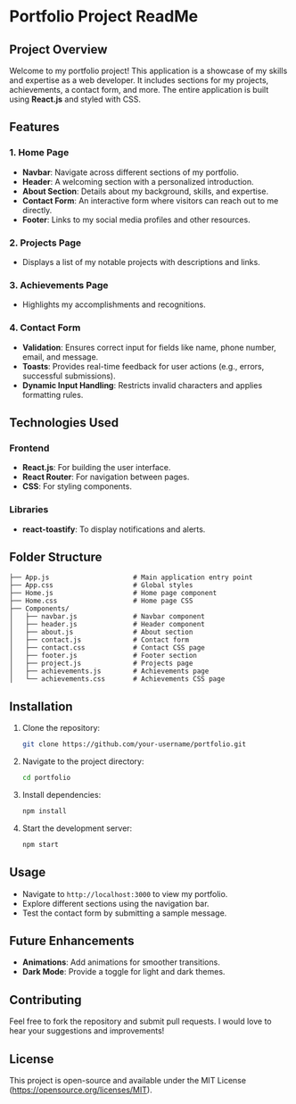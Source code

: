 # Portfolio Project ReadMe

## Project Overview
Welcome to my portfolio project! This application is a showcase of my skills and expertise as a web developer. It includes sections for my projects, achievements, a contact form, and more. The entire application is built using **React.js** and styled with CSS.

## Features
### 1. **Home Page**
   - **Navbar**: Navigate across different sections of my portfolio.
   - **Header**: A welcoming section with a personalized introduction.
   - **About Section**: Details about my background, skills, and expertise.
   - **Contact Form**: An interactive form where visitors can reach out to me directly.
   - **Footer**: Links to my social media profiles and other resources.

### 2. **Projects Page**
   - Displays a list of my notable projects with descriptions and links.

### 3. **Achievements Page**
   - Highlights my accomplishments and recognitions.

### 4. **Contact Form**
   - **Validation**: Ensures correct input for fields like name, phone number, email, and message.
   - **Toasts**: Provides real-time feedback for user actions (e.g., errors, successful submissions).
   - **Dynamic Input Handling**: Restricts invalid characters and applies formatting rules.

## Technologies Used
### Frontend
- **React.js**: For building the user interface.
- **React Router**: For navigation between pages.
- **CSS**: For styling components.

### Libraries
- **react-toastify**: To display notifications and alerts.


## Folder Structure
```
├── App.js                     # Main application entry point
├── App.css                    # Global styles
├── Home.js                    # Home page component
├── Home.css                   # Home page CSS
├── Components/
│   ├── navbar.js              # Navbar component
│   ├── header.js              # Header component
│   ├── about.js               # About section
│   ├── contact.js             # Contact form
│   ├── contact.css            # Contact CSS page          
│   ├── footer.js              # Footer section
│   ├── project.js             # Projects page
│   ├── achievements.js        # Achievements page
│   └── achievements.css       # Achievements CSS page
```

## Installation
1. Clone the repository:
   ```bash
   git clone https://github.com/your-username/portfolio.git
   ```
2. Navigate to the project directory:
   ```bash
   cd portfolio
   ```
3. Install dependencies:
   ```bash
   npm install
   ```
4. Start the development server:
   ```bash
   npm start
   ```

## Usage
- Navigate to `http://localhost:3000` to view my portfolio.
- Explore different sections using the navigation bar.
- Test the contact form by submitting a sample message.

## Future Enhancements
- **Animations**: Add animations for smoother transitions.
- **Dark Mode**: Provide a toggle for light and dark themes.

## Contributing
Feel free to fork the repository and submit pull requests. I would love to hear your suggestions and improvements!

## License
This project is open-source and available under the MIT License (https://opensource.org/licenses/MIT).



